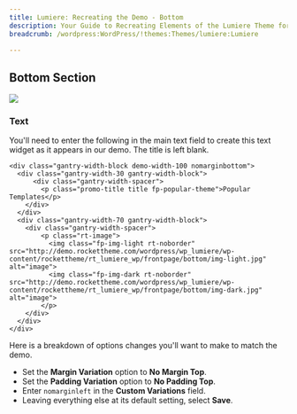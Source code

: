 ```yaml
---
title: Lumiere: Recreating the Demo - Bottom
description: Your Guide to Recreating Elements of the Lumiere Theme for WordPress
breadcrumb: /wordpress:WordPress/!themes:Themes/lumiere:Lumiere

---
```


Bottom Section
-----

![][demo]

### Text

You'll need to enter the following in the main text field to create this text widget as it appears in our demo. The title is left blank.

~~~
<div class="gantry-width-block demo-width-100 nomarginbottom">
  <div class="gantry-width-30 gantry-width-block">
      <div class="gantry-width-spacer">
  		<p class="promo-title title fp-popular-theme">Popular Templates</p>
	</div>   	 	
  </div>
  <div class="gantry-width-70 gantry-width-block">
  	<div class="gantry-width-spacer">
		<p class="rt-image">
		  <img class="fp-img-light rt-noborder" src="http://demo.rockettheme.com/wordpress/wp_lumiere/wp-content/rockettheme/rt_lumiere_wp/frontpage/bottom/img-light.jpg" alt="image">
		  <img class="fp-img-dark rt-noborder" src="http://demo.rockettheme.com/wordpress/wp_lumiere/wp-content/rockettheme/rt_lumiere_wp/frontpage/bottom/img-dark.jpg" alt="image">
		</p>
	</div>
  </div>
</div>
~~~

Here is a breakdown of options changes you'll want to make to match the demo.

* Set the **Margin Variation** option to **No Margin Top**.
* Set the **Padding Variation** option to **No Padding Top**.
* Enter `nomarginleft` in the **Custom Variations** field.
* Leaving everything else at its default setting, select **Save**.

[demo]: assets/demo_6.jpeg
[roksprocket]: ../../plugins/roksprocket